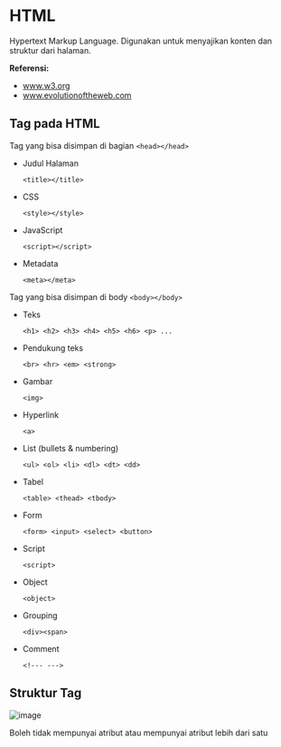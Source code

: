 # HTML

Hypertext Markup Language. Digunakan untuk menyajikan konten dan struktur dari halaman.

**Referensi:**
- www.w3.org
- www.evolutionoftheweb.com

## Tag pada HTML

Tag yang bisa disimpan di bagian `<head></head>`
- Judul Halaman
  
  `<title></title>`
- CSS

  `<style></style>`
- JavaScript

  `<script></script>`
- Metadata

  `<meta></meta>`

Tag yang bisa disimpan di body `<body></body>`
- Teks

  `<h1> <h2> <h3> <h4> <h5> <h6> <p> ...`
- Pendukung teks

  `<br> <hr> <em> <strong>`
- Gambar

  `<img>`
- Hyperlink

  `<a>`
- List (bullets & numbering)

  `<ul> <ol> <li> <dl> <dt> <dd>`
- Tabel

  `<table> <thead> <tbody>`
- Form

  `<form> <input> <select> <button>`
- Script

  `<script>`
- Object

  `<object>`
- Grouping

  `<div><span>`
- Comment

  `<!--- --->`

## Struktur Tag

![image](https://github.com/fnurrahmah125/wpu_html/assets/54012198/81d803f2-fe88-46ca-8ace-0fab037b6385)

Boleh tidak mempunyai atribut atau mempunyai atribut lebih dari satu




